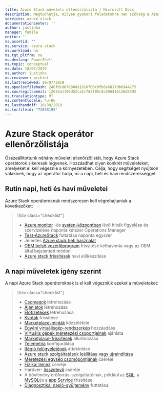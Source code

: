 ```yaml
---
title: Azure Stack műveleti ellenőrzőlista | Microsoft Docs
description: Megtudhatja, milyen gyakori feladatokra van szükség a Azure Stack operátorok számára, és hogy milyen gyakran kell azokat végrehajtani.
services: azure-stack
documentationcenter: ''
author: justinha
manager: femila
editor: ''
ms.assetid: ''
ms.service: azure-stack
ms.workload: na
ms.tgt_pltfrm: na
ms.devlang: PowerShell
ms.topic: conceptual
ms.date: 10/07/2019
ms.author: justinha
ms.reviewer: prchint
ms.lastreviewed: 10/07/2019
ms.openlocfilehash: 246fdc867080da1816f00c9fb6a68179b6944275
ms.sourcegitcommit: 12034a1190d52ca2c7d3f05c8c096416120d8392
ms.translationtype: MT
ms.contentlocale: hu-HU
ms.lasthandoff: 10/08/2019
ms.locfileid: "72038195"
---
```

# <a name="azure-stack-operators-checklist"></a>Azure Stack operátor ellenőrzőlistája

Összeállítottunk néhány műveleti ellenőrzőlistát, hogy Azure Stack operátorok sikeresek legyenek. Hozzáadhat olyan konkrét műveleteket, amelyeket el kell végeznie a környezetében. Célja, hogy segítséget nyújtson valakinek, hogy az operátor tudja, mi a napi, heti és havi rendszerességgel. 

## <a name="routine-daily-weekly-and-monthly-operations"></a>Rutin napi, heti és havi műveletei

Azure Stack operátoroknak rendszeresen kell végrehajtaniuk a következőket: 

> [!div class="checklist"]
> * [Azure monitor](https://docs.microsoft.com/azure/azure-monitor/overview) -és [systen-központban](https://docs.microsoft.com/system-center/scom/welcome) lévő hibák figyelése és szervizelése naponta kétszer Operations Manager
> * [Test-AzureStack](azure-stack-diagnostic-test.md) futtatása naponta egyszer
> * Jelentés [Azure stack heti használat](azure-stack-usage-reporting.md) 
> * [OEM belső vezérlőprogram](azure-stack-update-oem.md) frissítése kéthavonta vagy az OEM által bejelentett módon
> * [Azure stack frissítések](release-notes-checklist.md) havi előkészítése

## <a name="day-to-day-operations-as-needed"></a>A napi műveletek igény szerint

A napi Azure Stack operátoroknak is el kell végezniük ezeket a műveleteket: 

> [!div class="checklist"]
> * [Csomagok](azure-stack-create-plan.md) létrehozása
> * [Ajánlatok](azure-stack-create-offer.md) létrehozása
> * [Előfizetések](azure-stack-subscribe-plan-provision-vm.md) létrehozása
> * [Kvóták](azure-stack-quota-types.md) frissítése
> * [Marketplace-minták](azure-stack-create-and-publish-marketplace-item.md) közzététele
> * [Egyéni virtuálisgép-rendszerkép](azure-stack-add-vm-image.md) hozzáadása
> * [Virtuális gépek méretezési csoportjainak](azure-stack-compute-add-scalesets.md) ajánlata 
> * [Marketplace-frissítések](azure-stack-marketplace-changes.md) alkalmazása
> * [Telemetria](azure-stack-telemetry.md) konfigurálása
> * [Régió felügyeletének](azure-stack-region-management.md) áttekintése
> * [Azure stack szolgáltatások leállítása vagy újraindítása](azure-stack-start-and-stop.md) 
> * [Méretezési egység csomópontjának](azure-stack-replace-node.md) cseréje
> * [Fizikai lemez](azure-stack-replace-disk.md) cseréje
> * Hardver- [összetevő](azure-stack-replace-component.md) cseréje
> * A bővítmény erőforrás-szolgáltatóinak, például az [SQL](azure-stack-sql-resource-provider-update.md), a [MySQL](azure-stack-mysql-resource-provider-update.md)és a [app Service](azure-stack-app-service-update.md) frissítése
> * [Diagnosztikai napló-gyűjtemény](azure-stack-diagnostic-log-collection-overview.md) futtatása  



<!---Ask Jeff, Brian, is this everything you do, how can we make it more useful? Theebs has another user.

To be successful, do these things

ask Brian what are all the the things they need to write down for quick access, like passswords, IP addresses, and so on, to make them more efficient

have a password manager for azure-stack, pep, inventory

A checklist so operators can be successful, so someone onboarding is operator know what to do weekly, daily, monthly. --->


